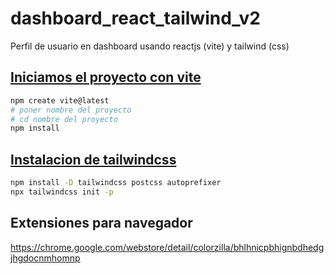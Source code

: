 # dashboard_react_tailwind_v2
Perfil de usuario en dashboard usando reactjs (vite) y tailwind (css)

## [Iniciamos el proyecto con vite](https://vitejs.dev/guide/)
```bash
npm create vite@latest
# poner nombre del proyecto
# cd nombre del proyecto
npm install
```

## [Instalacion de tailwindcss](https://tailwindcss.com/docs/guides/vite)

```bash
npm install -D tailwindcss postcss autoprefixer
npx tailwindcss init -p
```

## Extensiones para navegador
https://chrome.google.com/webstore/detail/colorzilla/bhlhnicpbhignbdhedgjhgdocnmhomnp
